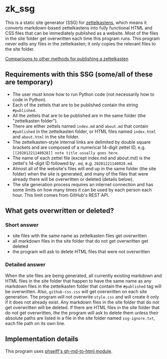 # zk_ssg

This is a static site generator (SSG) for [zettelkastens](https://blog.viktomas.com/posts/slip-box/), which means it converts markdown-based zettelkastens into fully functional HTML and CSS files that can be immediately published as a website. Most of the files in the site folder get overwritten each time this program runs. This program never edits any files in the zettelkasten; it only copies the relevant files to the site folder.

[Comparisons to other methods for publishing a zettelkasten](https://wheelercj.github.io/notes/20210510123255.html)

## Requirements with this SSG (some/all of these are temporary)
* The user must know how to run Python code (not necessarily how to code in Python).
* Each of the zettels that are to be published contain the string `#published`.
* All the zettels that are to be published are in the same folder (the "zettelkasten folder").
* There are either zettels named `index.md` and `about.md` that contain `#published` in the zettelkasten folder, or HTML files named `index.html` and `about.html` in the site folder.
* The zettelkasten-style internal links are delimited by double square brackets and are composed of a numerical 14-digit zettel ID, e.g. `[[20201221140928]] note title usually goes here`.
* The name of each zettel file (except index.md and about.md) is the zettel's 14-digit ID followed by `.md`, e.g. `20201221140928.md`.
* Almost all of the website's files will end up in the same folder (the site folder) when the site is generated, and many of the files that were already there will be overwritten or deleted (details below).
* The site generation process requires an internet connection and has some limits on how many times it can be used by each person each hour. This limit comes from GitHub's REST API.

## What gets overwritten or deleted?
### Short answer
* site files with the same name as zettelkasten files get overwritten
* all markdown files in the site folder that do not get overwritten get deleted
* the program will ask to delete HTML files that were not overwritten

### Detailed answer
When the site files are being generated, all currently existing markdown and HTML files in the site folder that happen to have the same name as any markdown files in the zettelkasten folder that contain the `#published` tag will be overwritten. Also, `github-css.css` will get overwritten on each site generation. The program will not overwrite `style.css` and will create it only if it does not already exist. Any markdown files in the site folder that do not get overwritten will be deleted. If there are HTML files in the site folder that do not get overwritten, the the program will ask to delete them unless their absolute paths are listed in a file in the site folder named `ssg-ignore.txt`, each file path on its own line.

## Implementation details
This program uses [phseiff's gh-md-to-html module](https://github.com/phseiff/github-flavored-markdown-to-html).
